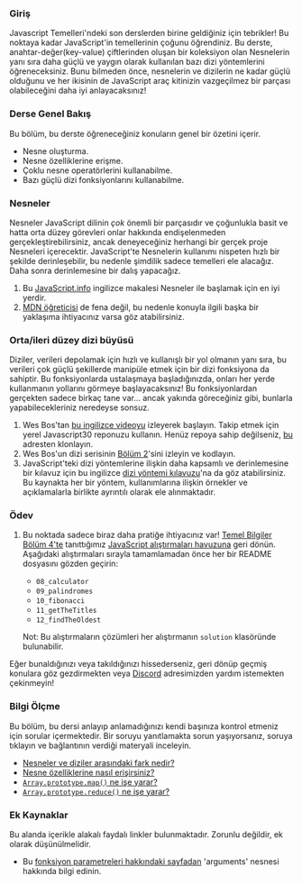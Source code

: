 ### Giriş

Javascript Temelleri'ndeki son derslerden birine geldiğiniz için tebrikler! Bu noktaya kadar JavaScript'in temellerinin çoğunu öğrendiniz. Bu derste, anahtar-değer(key-value) çiftlerinden oluşan bir koleksiyon olan Nesnelerin yanı sıra daha güçlü ve yaygın olarak kullanılan bazı dizi yöntemlerini öğreneceksiniz. Bunu bilmeden önce, nesnelerin ve dizilerin ne kadar güçlü olduğunu ve her ikisinin de JavaScript araç kitinizin vazgeçilmez bir parçası olabileceğini daha iyi anlayacaksınız!

### Derse Genel Bakış

Bu bölüm, bu derste öğreneceğiniz konuların genel bir özetini içerir.

* Nesne oluşturma.
* Nesne özelliklerine erişme.
* Çoklu nesne operatörlerini kullanabilme.
* Bazı güçlü dizi fonksiyonlarını kullanabilme.

### Nesneler

Nesneler JavaScript dilinin _çok_ önemli bir parçasıdır ve çoğunlukla basit ve hatta orta düzey görevleri onlar hakkında endişelenmeden gerçekleştirebilirsiniz, ancak deneyeceğiniz herhangi bir gerçek proje Nesneleri içerecektir.  JavaScript'te Nesnelerin kullanımı nispeten hızlı bir şekilde derinleşebilir, bu nedenle şimdilik sadece temelleri ele alacağız.  Daha sonra derinlemesine bir dalış yapacağız.

1. Bu [JavaScript.info](https://javascript.info/object) ingilizce makalesi Nesneler ile başlamak için en iyi yerdir.
2. [MDN öğreticisi](https://developer.mozilla.org/en-US/docs/Learn/JavaScript/Objects/Basics) de fena değil, bu nedenle konuyla ilgili başka bir yaklaşıma ihtiyacınız varsa göz atabilirsiniz.

### Orta/ileri düzey dizi büyüsü

Diziler, verileri depolamak için hızlı ve kullanışlı bir yol olmanın yanı sıra, bu verileri çok güçlü şekillerde manipüle etmek için bir dizi fonksiyona da sahiptir.  Bu fonksiyonlarda ustalaşmaya başladığınızda, onları her yerde kullanmanın yollarını görmeye başlayacaksınız! Bu fonksiyonlardan gerçekten sadece birkaç tane var... ancak yakında göreceğiniz gibi, bunlarla yapabilecekleriniz neredeyse sonsuz.

1. Wes Bos'tan [bu ingilizce videoyu](https://www.youtube.com/watch?v=HB1ZC7czKRs) izleyerek başlayın. Takip etmek için yerel Javascript30 reponuzu kullanın. Henüz repoya sahip değilseniz, [bu](https://github.com/wesbos/JavaScript30) adresten klonlayın.
2. Wes Bos'un dizi serisinin [Bölüm 2](https://www.youtube.com/watch?v=QNmRfyNg1lw)'sini izleyin ve kodlayın.
3. JavaScript'teki dizi yöntemlerine ilişkin daha kapsamlı ve derinlemesine bir kılavuz için bu ingilizce [dizi yöntemi kılavuzu](https://javascript.info/array-methods)'na da göz atabilirsiniz. Bu kaynakta her bir yöntem, kullanımlarına ilişkin örnekler ve açıklamalarla birlikte ayrıntılı olarak ele alınmaktadır.

### Ödev

<div class="lesson-content__panel" markdown="1">

1. Bu noktada sadece biraz daha pratiğe ihtiyacınız var! [Temel Bilgiler Bölüm 4'te](https://www.theodinproject.com/lessons/foundations-fundamentals-part-4) tanıttığımız [JavaScript alıştırmaları havuzuna](https://github.com/TheOdinProject/javascript-exercises) geri dönün. Aşağıdaki alıştırmaları sırayla tamamlamadan önce her bir README dosyasını gözden geçirin:
    - `08_calculator`
    - `09_palindromes`
    - `10_fibonacci`
    - `11_getTheTitles`
    - `12_findTheOldest`

    Not: Bu alıştırmaların çözümleri her alıştırmanın `solution` klasöründe bulunabilir.

Eğer bunaldığınızı veya takıldığınızı hissederseniz, geri dönüp geçmiş konulara göz gezdirmekten veya [Discord](https://discord.gg/fbFCkYabZB) adresimizden yardım istemekten çekinmeyin!

</div>

### Bilgi Ölçme

Bu bölüm, bu dersi anlayıp anlamadığınızı kendi başınıza kontrol etmeniz için sorular içermektedir. Bir soruyu yanıtlamakta sorun yaşıyorsanız, soruya tıklayın ve bağlantının verdiği materyali inceleyin.

* [Nesneler ve diziler arasındaki fark nedir?](https://javascript.info/object#summary)
* [Nesne özelliklerine nasıl erişirsiniz?](https://developer.mozilla.org/en-US/docs/Learn/JavaScript/Objects/Basics#bracket_notation)
* [`Array.prototype.map()` ne işe yarar?](https://www.youtube.com/watch?v=HB1ZC7czKRs&t=233s)
* [`Array.prototype.reduce()` ne işe yarar?](https://youtu.be/HB1ZC7czKRs?t=467)

### Ek Kaynaklar

Bu alanda içerikle alakalı faydalı linkler bulunmaktadır. Zorunlu değildir, ek olarak düşünülmelidir.

* Bu [fonksiyon parametreleri hakkındaki sayfadan](https://www.w3schools.com/js/js_function_parameters.asp) 'arguments' nesnesi hakkında bilgi edinin.